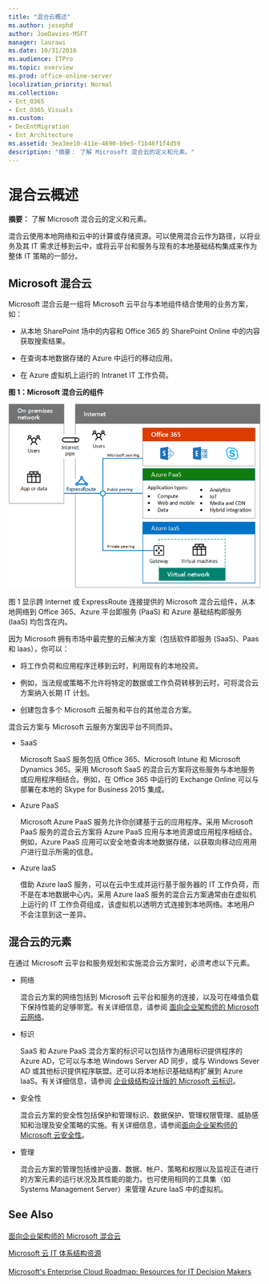```yaml
---
title: "混合云概述"
ms.author: josephd
author: JoeDavies-MSFT
manager: laurawi
ms.date: 10/31/2016
ms.audience: ITPro
ms.topic: overview
ms.prod: office-online-server
localization_priority: Normal
ms.collection:
- Ent_O365
- Ent_O365_Visuals
ms.custom:
- DecEntMigration
- Ent_Architecture
ms.assetid: 3ea3ee10-411e-4690-b9e5-f1b46f1f4d59
description: "摘要： 了解 Microsoft 混合云的定义和元素。"
---
```


# 混合云概述

 **摘要：** 了解 Microsoft 混合云的定义和元素。
  
混合云使用本地网络和云中的计算或存储资源。可以使用混合云作为路径，以将业务及其 IT 需求迁移到云中，或将云平台和服务与现有的本地基础结构集成来作为整体 IT 策略的一部分。
  
## Microsoft 混合云

Microsoft 混合云是一组将 Microsoft 云平台与本地组件结合使用的业务方案，如： 
  
- 从本地 SharePoint 场中的内容和 Office 365 的 SharePoint Online 中的内容获取搜索结果。
    
- 在查询本地数据存储的 Azure 中运行的移动应用。
    
- 在 Azure 虚拟机上运行的 Intranet IT 工作负荷。
    
**图 1：Microsoft 混合云的组件**

![Microsoft 混合云的组件](images/65dfb1c6-26be-45c2-ab3d-6d1cd4a0f823.png)
  
图 1 显示跨 Internet 或 ExpressRoute 连接提供的 Microsoft 混合云组件，从本地网络到 Office 365、Azure 平台即服务 (PaaS) 和 Azure 基础结构即服务 (IaaS) 均包含在内。
  
因为 Microsoft 拥有市场中最完整的云解决方案（包括软件即服务 (SaaS)、Paas 和 laas），你可以：
  
- 将工作负荷和应用程序迁移到云时，利用现有的本地投资。
    
- 例如，当法规或策略不允许将特定的数据或工作负荷转移到云时，可将混合云方案纳入长期 IT 计划。
    
- 创建包含多个 Microsoft 云服务和平台的其他混合方案。
    
混合云方案与 Microsoft 云服务方案因平台不同而异。
  
- SaaS
    
    Microsoft SaaS 服务包括 Office 365、Microsoft Intune 和 Microsoft Dynamics 365。采用 Microsoft SaaS 的混合云方案将这些服务与本地服务或应用程序相结合。例如，在 Office 365 中运行的 Exchange Online 可以与部署在本地的 Skype for Business 2015 集成。
    
- Azure PaaS
    
    Microsoft Azure PaaS 服务允许你创建基于云的应用程序。采用 Microsoft PaaS 服务的混合云方案将 Azure PaaS 应用与本地资源或应用程序相结合。例如，Azure PaaS 应用可以安全地查询本地数据存储，以获取向移动应用用户进行显示所需的信息。
    
- Azure IaaS
    
    借助 Azure IaaS 服务，可以在云中生成并运行基于服务器的 IT 工作负荷，而不是在本地数据中心内。采用 Azure IaaS 服务的混合云方案通常由在虚拟机上运行的 IT 工作负荷组成，该虚拟机以透明方式连接到本地网络。本地用户不会注意到这一差异。
    
## 混合云的元素

在通过 Microsoft 云平台和服务规划和实施混合云方案时，必须考虑以下元素。
  
- 网络
    
    混合云方案的网络包括到 Microsoft 云平台和服务的连接，以及可在峰值负载下保持性能的足够带宽。有关详细信息，请参阅 [面向企业架构师的 Microsoft 云网络](microsoft-cloud-networking-for-enterprise-architects.md)。
    
- 标识
    
    SaaS 和 Azure PaaS 混合方案的标识可以包括作为通用标识提供程序的 Azure AD，它可以与本地 Windows Server AD 同步，或与 Windows Sever AD 或其他标识提供程序联盟。还可以将本地标识基础结构扩展到 Azure IaaS。有关详细信息，请参阅 [企业级结构设计版的 Microsoft 云标识](microsoft-cloud-identity-for-enterprise-architects.md)。
    
- 安全性
    
    混合云方案的安全性包括保护和管理标识、数据保护、管理权限管理、威胁感知和治理及安全策略的实施。有关详细信息，请参阅[面向企业架构师的 Microsoft 云安全性](https://technet.microsoft.com/library/dn919927.aspx#security)。
    
- 管理
    
    混合云方案的管理包括维护设置、数据、帐户、策略和权限以及监视正在进行的方案元素的运行状况及其性能的能力。也可使用相同的工具集（如 Systems Management Server）来管理 Azure IaaS 中的虚拟机。
    
## See Also

#### 

[面向企业架构师的 Microsoft 混合云](microsoft-hybrid-cloud-for-enterprise-architects.md)
  
[Microsoft 云 IT 体系结构资源](microsoft-cloud-it-architecture-resources.md)
#### 

[Microsoft's Enterprise Cloud Roadmap: Resources for IT Decision Makers](https://sway.com/FJ2xsyWtkJc2taRD)

